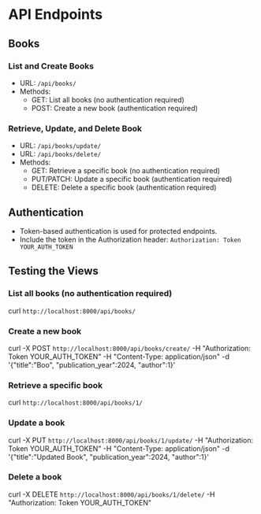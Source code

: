 # API Endpoints

## Books

### List and Create Books

- URL: `/api/books/`
- Methods:
  - GET: List all books (no authentication required)
  - POST: Create a new book (authentication required)

### Retrieve, Update, and Delete Book

- URL: `/api/books/update/`
- URL: `/api/books/delete/`
- Methods:
  - GET: Retrieve a specific book (no authentication required)
  - PUT/PATCH: Update a specific book (authentication required)
  - DELETE: Delete a specific book (authentication required)

## Authentication

- Token-based authentication is used for protected endpoints.
- Include the token in the Authorization header:
  `Authorization: Token YOUR_AUTH_TOKEN`

## Testing the Views

### List all books (no authentication required)

curl `http://localhost:8000/api/books/`

### Create a new book

curl -X POST `http://localhost:8000/api/books/create/` -H "Authorization: Token YOUR_AUTH_TOKEN" -H "Content-Type: application/json" -d '{"title":"Boo", "publication_year":2024, "author":1}'

### Retrieve a specific book

curl `http://localhost:8000/api/books/1/`

### Update a book

curl -X PUT `http://localhost:8000/api/books/1/update/` -H "Authorization: Token YOUR_AUTH_TOKEN" -H "Content-Type: application/json" -d '{"title":"Updated Book", "publication_year":2024, "author":1}'

### Delete a book

curl -X DELETE `http://localhost:8000/api/books/1/delete/` -H "Authorization: Token YOUR_AUTH_TOKEN"
